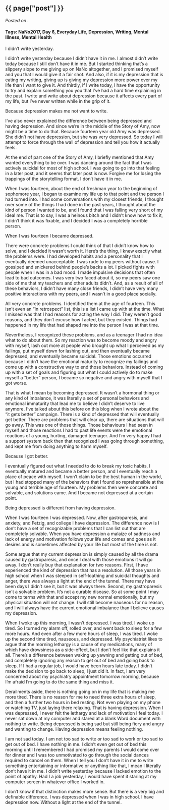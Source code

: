 

## {{ page["post"] }}

*Posted on <!--{ page["date"] }-->.*

#### Tags: NaNo2017, Day 6, Everyday Life, Depression, Writing, Mental Illness, Mental Health

I didn’t write yesterday.

I didn’t write yesterday because I didn’t have it in me.  I almost didn’t write today because I still don’t have it in me.  But I started thinking that’s a slippery slope to me giving up on NaNo altogether, and I promised myself and you that I would give it a fair shot.  And also, if it is my depression that is eating my writing, giving up is giving my depression more power over my life than I want to give it.  And thirdly, if I write today, I have the opportunity to try and explain something you you that I’ve had a hard time explaining in the past.  I write and write about depression because it affects every part of my life, but I’ve never written while in the grip of it.

Because depression makes me not want to write.

I’ve also never explained the difference between being depressed and having depression.  And since we’re in the middle of the Story of Amy, now might be a time to do that.  Because fourteen year old Amy was depressed.  She didn’t not have depression, but she was very depressed.  So today I will attempt to force through the wall of depression and tell you how it actually feels.

At the end of part one of the Story of Amy, I briefly mentioned that Amy wanted everything to be over.  I was dancing around the fact that I was actively suicidal for most of high school.  I was going to go into that feeling in a later post, and it seems that later post is now.  Forgive me for losing the trappings of the storytelling format.  I don’t have it in me.  

When I was fourteen, about the end of freshman year to the beginning of sophomore year, I began to examine my life up to that point and the person I had turned into.  I had some conversations with my closest friends, I thought over some of the things I had done in the past years, I thought about the kind of person I wanted to be, and I found that I was falling very short of my ideal me.  That is to say, I was a heinous bitch and I didn’t know how to fix it, I didn’t think it was fixable, and I decided I was a completely horrible person.

When I was fourteen I became depressed.

There were concrete problems I could think of that I didn’t know how to solve, and I decided it wasn’t worth it.  Here’s the thing, I knew exactly what the problems were.  I had developed habits and a personality that I eventually deemed unacceptable.  I was rude to my peers without cause.  I gossiped and snickered behind people’s backs a lot.  I picked fights with people when I was in a bad mood.  I made impulsive decisions that often lead to bad outcomes.  I was very two faced about it, so my peers saw one side of me that my teachers and other adults didn’t.  And, as a result of all of these behaviors, I didn’t have many close friends, I didn’t have very many positive interactions with my peers, and I wasn’t in a good place socially.  

All very concrete problems.  I identified them at the age of fourteen.  This isn’t even an “in retrospect” list, this is a list I came up with at the time.  What I missed was that I had reasons for acting the way I did.  They weren’t good reasons, and they don’t excuse how I acted, but they existed.  Things had happened in my life that had shaped me into the person I was at that time.  

Nevertheless, I recognized these problems, and as a teenager I had no idea what to do about them.  So my reaction was to become moody and angry with myself, lash out more at people who brought up what I perceived as my failings, put myself down for lashing out, and then eventually became depressed, and eventually became suicidal.  Those emotions occurred because I didn’t have the emotional maturity to recognize my failings and come up with a constructive way to end those behaviors.  Instead of coming up with a set of goals and figuring out what I could actively do to make myself a “better” person, I became so negative and angry with myself that I got worse.

That is what I mean by becoming depressed.  It wasn’t a hormonal thing or any kind of imbalance, it was literally a set of personal behaviors and emotional immaturity that lead me to believe I didn’t deserve to live anymore.  I’ve talked about this before on this blog when I wrote about the “it gets better” campaign.  There is a kind of depressed that will eventually get better.  There are problems that will clear up, there are situations that will go away.  This was one of those things.  Those behaviours I had seen in myself and those reactions I had to past life events were the emotional reactions of a young, hurting, damaged teenager.  And I’m very happy I had a support system back then that recognized I was going through something, and kept me from doing anything to harm myself.

Because I got better.  

I eventually figured out what I needed to do to break my toxic habits, I eventually matured and became a better person, and I eventually reach a place of peace with myself.  I won’t claim to be the best human in the world, but I had stopped many of the behaviors that I found so reprehensible at the young and terrible age of fourteen.  My problems then were concrete and solvable, and solutions came.  And I became not depressed at a certain point.

Being depressed is different from having depression.

When I was fourteen I was depressed.  Now, after gastroparesis, and anxiety, and Fetzig, and college I have depression.  The difference now is I don’t have a set of recognizable problems that I can list out that are completely solvable.  When you have depression a malaize of sadness and lack of energy and motivation follows your life and comes and goes as it desires and is sometimes affected by your life but most of the time is not.  

Some argue that my current depression is simply caused by all the drama caused by gastroparesis, and once I deal with those emotions it will go away.  I don’t really buy that explanation for two reasons.  First, I have experienced the kind of depression that has a resolution.  All those years in high school when I was steeped in self-loathing and suicidal thoughts and anger, there was always a light at the end of the tunnel.  There may have been days I didn’t see it, but it was always there.  Second, my gastroparesis isn’t a solvable problem.  It’s not a curable disease.  So at some point I may come to terms with that and accept my new normal emotionally, but my physical situation will not change.  I will still become nauseous for no reason, and I will always have the current emotional imbalance than I believe causes my depression.

When I woke up this morning, I wasn’t depressed.  I was tired.  I woke up tired.  So I turned my alarm off, rolled over, and went back to sleep for a few more hours.  And even after a few more hours of sleep, I was tired.  I woke up the second time tired, nauseous, and depressed.  My psychiatrist likes to argue that the morning lethargy is a cause of my medications, many of which have drowsiness as a side-effect, but I don’t feel like that explains it all.  There’s a difference between waking up yawning and getting out of bed, and completely ignoring any reason to get out of bed and going back to sleep.  If I had a regular job, I would have been hours late today.  I didn’t make the decision to go back to sleep, I just did it.  In fact, I am very concerned about my psychiatry appointment tomorrow morning, because I’m afraid I’m going to do the same thing and miss it.

Derailments aside, there is nothing going on in my life that is making me more tired.  There is no reason for me to need three extra hours of sleep, and then a further two hours in bed resting.  Not even playing on my phone or watching TV, just laying there relaxing.  That is having depression.  When I was depressed, I never felt the lethargy and lack of motivation I feel today.  I never sat down at my computer and stared at a blank Word document with nothing to write.  Being depressed is being sad but still being fiery and angry and wanting to change.  Having depression means feeling nothing.  

I am not sad today.  I am not too sad to write or too sad to work or too sad to get out of bed.  I have nothing in me.  I didn’t even get out of bed this morning until I remembered I had promised my parents I would come over for dinner and I was too unmotivated to go through the social dances required to cancel on them.  When I tell you I don’t have it in me to write something entertaining or informative or anything like that, I mean I literally don’t have it in me.  I didn’t write yesterday because I lacked emotion to the point of apathy.  Had I a job yesterday, I would have spent it staring at my computer screen in whatever office I worked in.

I don’t know if that distinction makes more sense.  But there is a very big and definable difference.  I was depressed when I was in high school.  I have depression now.  Without a light at the end of the tunnel.
